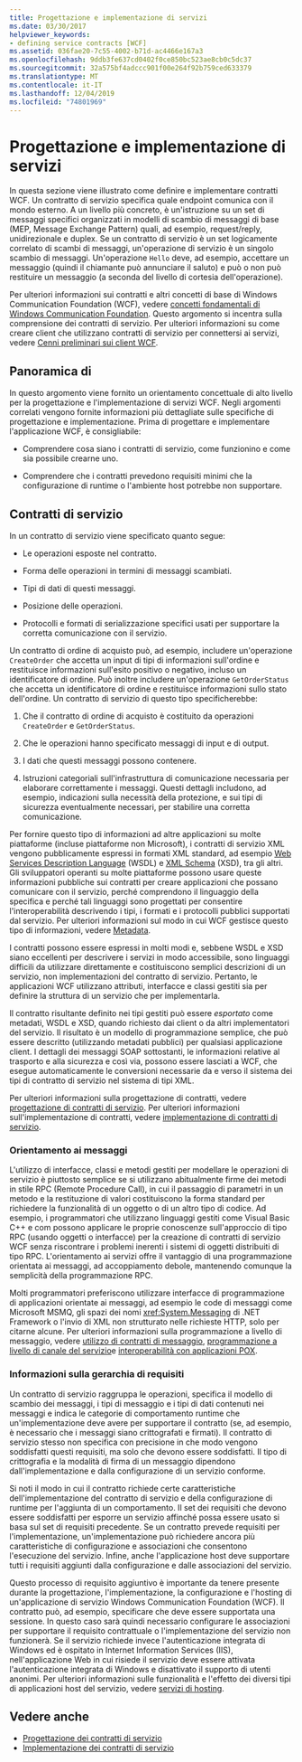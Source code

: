 ```yaml
---
title: Progettazione e implementazione di servizi
ms.date: 03/30/2017
helpviewer_keywords:
- defining service contracts [WCF]
ms.assetid: 036fae20-7c55-4002-b71d-ac4466e167a3
ms.openlocfilehash: 9ddb3fe637cd0402f0ce850bc523ae8cb0c5dc37
ms.sourcegitcommit: 32a575bf4adccc901f00e264f92b759ced633379
ms.translationtype: MT
ms.contentlocale: it-IT
ms.lasthandoff: 12/04/2019
ms.locfileid: "74801969"
---
```

# <a name="designing-and-implementing-services"></a>Progettazione e implementazione di servizi
In questa sezione viene illustrato come definire e implementare contratti WCF. Un contratto di servizio specifica quale endpoint comunica con il mondo esterno. A un livello più concreto, è un'istruzione su un set di messaggi specifici organizzati in modelli di scambio di messaggi di base (MEP, Message Exchange Pattern) quali, ad esempio, request/reply, unidirezionale e duplex. Se un contratto di servizio è un set logicamente correlato di scambi di messaggi, un'operazione di servizio è un singolo scambio di messaggi. Un'operazione `Hello` deve, ad esempio, accettare un messaggio (quindi il chiamante può annunciare il saluto) e può o non può restituire un messaggio (a seconda del livello di cortesia dell'operazione).  
  
 Per ulteriori informazioni sui contratti e altri concetti di base di Windows Communication Foundation (WCF), vedere [concetti fondamentali di Windows Communication Foundation](fundamental-concepts.md). Questo argomento si incentra sulla comprensione dei contratti di servizio. Per ulteriori informazioni su come creare client che utilizzano contratti di servizio per connettersi ai servizi, vedere [Cenni preliminari sui client WCF](wcf-client-overview.md).  
  
## <a name="overview"></a>Panoramica di  
 In questo argomento viene fornito un orientamento concettuale di alto livello per la progettazione e l'implementazione di servizi WCF. Negli argomenti correlati vengono fornite informazioni più dettagliate sulle specifiche di progettazione e implementazione. Prima di progettare e implementare l'applicazione WCF, è consigliabile:  
  
- Comprendere cosa siano i contratti di servizio, come funzionino e come sia possibile crearne uno.  
  
- Comprendere che i contratti prevedono requisiti minimi che la configurazione di runtime o l'ambiente host potrebbe non supportare.  
  
## <a name="service-contracts"></a>Contratti di servizio  
 In un contratto di servizio viene specificato quanto segue:  
  
- Le operazioni esposte nel contratto.  
  
- Forma delle operazioni in termini di messaggi scambiati.  
  
- Tipi di dati di questi messaggi.  
  
- Posizione delle operazioni.  
  
- Protocolli e formati di serializzazione specifici usati per supportare la corretta comunicazione con il servizio.  
  
 Un contratto di ordine di acquisto può, ad esempio, includere un'operazione `CreateOrder` che accetta un input di tipi di informazioni sull'ordine e restituisce informazioni sull'esito positivo o negativo, incluso un identificatore di ordine. Può inoltre includere un'operazione `GetOrderStatus` che accetta un identificatore di ordine e restituisce informazioni sullo stato dell'ordine. Un contratto di servizio di questo tipo specificherebbe:  
  
1. Che il contratto di ordine di acquisto è costituito da operazioni `CreateOrder` e `GetOrderStatus`.  
  
2. Che le operazioni hanno specificato messaggi di input e di output.  
  
3. I dati che questi messaggi possono contenere.  
  
4. Istruzioni categoriali sull'infrastruttura di comunicazione necessaria per elaborare correttamente i messaggi. Questi dettagli includono, ad esempio, indicazioni sulla necessità della protezione, e sui tipi di sicurezza eventualmente necessari, per stabilire una corretta comunicazione.  
  
 Per fornire questo tipo di informazioni ad altre applicazioni su molte piattaforme (incluse piattaforme non Microsoft), i contratti di servizio XML vengono pubblicamente espressi in formati XML standard, ad esempio [Web Services Description Language](https://www.w3.org/TR/2001/NOTE-wsdl-20010315) (WSDL) e [XML Schema](https://www.w3.org/XML/Schema) (XSD), tra gli altri. Gli sviluppatori operanti su molte piattaforme possono usare queste informazioni pubbliche sui contratti per creare applicazioni che possano comunicare con il servizio, perché comprendono il linguaggio della specifica e perché tali linguaggi sono progettati per consentire l'interoperabilità descrivendo i tipi, i formati e i protocolli pubblici supportati dal servizio. Per ulteriori informazioni sul modo in cui WCF gestisce questo tipo di informazioni, vedere [Metadata](./feature-details/metadata.md).  
  
 I contratti possono essere espressi in molti modi e, sebbene WSDL e XSD siano eccellenti per descrivere i servizi in modo accessibile, sono linguaggi difficili da utilizzare direttamente e costituiscono semplici descrizioni di un servizio, non implementazioni del contratto di servizio. Pertanto, le applicazioni WCF utilizzano attributi, interfacce e classi gestiti sia per definire la struttura di un servizio che per implementarla.  
  
 Il contratto risultante definito nei tipi gestiti può essere *esportato* come metadati, WSDL e XSD, quando richiesto dai client o da altri implementatori del servizio. Il risultato è un modello di programmazione semplice, che può essere descritto (utilizzando metadati pubblici) per qualsiasi applicazione client. I dettagli dei messaggi SOAP sottostanti, le informazioni relative al trasporto e alla sicurezza e così via, possono essere lasciati a WCF, che esegue automaticamente le conversioni necessarie da e verso il sistema dei tipi di contratto di servizio nel sistema di tipi XML.  
  
 Per ulteriori informazioni sulla progettazione di contratti, vedere [progettazione di contratti di servizio](designing-service-contracts.md). Per ulteriori informazioni sull'implementazione di contratti, vedere [implementazione di contratti di servizio](implementing-service-contracts.md).  
  
### <a name="messages-up-front-and-center"></a>Orientamento ai messaggi  
 L'utilizzo di interfacce, classi e metodi gestiti per modellare le operazioni di servizio è piuttosto semplice se si utilizzano abitualmente firme dei metodi in stile RPC (Remote Procedure Call), in cui il passaggio di parametri in un metodo e la restituzione di valori costituiscono la forma standard per richiedere la funzionalità di un oggetto o di un altro tipo di codice. Ad esempio, i programmatori che utilizzano linguaggi gestiti come Visual Basic C++ e com possono applicare le proprie conoscenze sull'approccio di tipo RPC (usando oggetti o interfacce) per la creazione di contratti di servizio WCF senza riscontrare i problemi inerenti i sistemi di oggetti distribuiti di tipo RPC. L'orientamento ai servizi offre il vantaggio di una programmazione orientata ai messaggi, ad accoppiamento debole, mantenendo comunque la semplicità della programmazione RPC.  
  
 Molti programmatori preferiscono utilizzare interfacce di programmazione di applicazioni orientate ai messaggi, ad esempio le code di messaggi come Microsoft MSMQ, gli spazi dei nomi <xref:System.Messaging> di .NET Framework o l'invio di XML non strutturato nelle richieste HTTP, solo per citarne alcune. Per ulteriori informazioni sulla programmazione a livello di messaggio, vedere [utilizzo di contratti di messaggio](./feature-details/using-message-contracts.md), [programmazione a livello di canale del servizio](./extending/service-channel-level-programming.md)e [interoperabilità con applicazioni POX](./feature-details/interoperability-with-pox-applications.md).  
  
### <a name="understanding-the-hierarchy-of-requirements"></a>Informazioni sulla gerarchia di requisiti  
 Un contratto di servizio raggruppa le operazioni, specifica il modello di scambio dei messaggi, i tipi di messaggio e i tipi di dati contenuti nei messaggi e indica le categorie di comportamento runtime che un'implementazione deve avere per supportare il contratto (se, ad esempio, è necessario che i messaggi siano crittografati e firmati). Il contratto di servizio stesso non specifica con precisione in che modo vengono soddisfatti questi requisiti, ma solo che devono essere soddisfatti. Il tipo di crittografia e la modalità di firma di un messaggio dipendono dall'implementazione e dalla configurazione di un servizio conforme.  
  
 Si noti il modo in cui il contratto richiede certe caratteristiche dell'implementazione del contratto di servizio e della configurazione di runtime per l'aggiunta di un comportamento. Il set dei requisiti che devono essere soddisfatti per esporre un servizio affinché possa essere usato si basa sul set di requisiti precedente. Se un contratto prevede requisiti per l'implementazione, un'implementazione può richiedere ancora più caratteristiche di configurazione e associazioni che consentono l'esecuzione del servizio. Infine, anche l'applicazione host deve supportare tutti i requisiti aggiunti dalla configurazione e dalle associazioni del servizio.  
  
 Questo processo di requisito aggiuntivo è importante da tenere presente durante la progettazione, l'implementazione, la configurazione e l'hosting di un'applicazione di servizio Windows Communication Foundation (WCF). Il contratto può, ad esempio, specificare che deve essere supportata una sessione. In questo caso sarà quindi necessario configurare le associazioni per supportare il requisito contrattuale o l'implementazione del servizio non funzionerà. Se il servizio richiede invece l'autenticazione integrata di Windows ed è ospitato in Internet Information Services (IIS), nell'applicazione Web in cui risiede il servizio deve essere attivata l'autenticazione integrata di Windows e disattivato il supporto di utenti anonimi. Per ulteriori informazioni sulle funzionalità e l'effetto dei diversi tipi di applicazioni host del servizio, vedere [servizi di hosting](hosting-services.md).  
  
## <a name="see-also"></a>Vedere anche

- [Progettazione dei contratti di servizio](designing-service-contracts.md)
- [Implementazione dei contratti di servizio](implementing-service-contracts.md)
